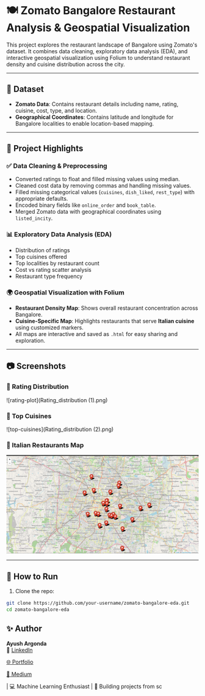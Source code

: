# 🍽️ Zomato Bangalore Restaurant Analysis & Geospatial Visualization

This project explores the restaurant landscape of Bangalore using Zomato's dataset. It combines data cleaning, exploratory data analysis (EDA), and interactive geospatial visualization using Folium to understand restaurant density and cuisine distribution across the city.

---

## 📁 Dataset

- **Zomato Data**: Contains restaurant details including name, rating, cuisine, cost, type, and location.
- **Geographical Coordinates**: Contains latitude and longitude for Bangalore localities to enable location-based mapping.

---

## 📌 Project Highlights

### ✅ Data Cleaning & Preprocessing
- Converted ratings to float and filled missing values using median.
- Cleaned cost data by removing commas and handling missing values.
- Filled missing categorical values (`cuisines`, `dish_liked`, `rest_type`) with appropriate defaults.
- Encoded binary fields like `online_order` and `book_table`.
- Merged Zomato data with geographical coordinates using `listed_incity`.

### 📊 Exploratory Data Analysis (EDA)
- Distribution of ratings
- Top cuisines offered
- Top localities by restaurant count
- Cost vs rating scatter analysis
- Restaurant type frequency

### 🌍 Geospatial Visualization with Folium
- **Restaurant Density Map**: Shows overall restaurant concentration across Bangalore.
- **Cuisine-Specific Map**: Highlights restaurants that serve **Italian cuisine** using customized markers.
- All maps are interactive and saved as `.html` for easy sharing and exploration.

---

## 📷 Screenshots

### 🔸 Rating Distribution
![rating-plot](Rating_distribution (1).png)

### 🔸 Top Cuisines
![top-cuisines](Rating_distribution (2).png)

### 🔸 Italian Restaurants Map
![map-preview](Resturant_Hackathon/Resturant.png)

---

## 🚀 How to Run

1. Clone the repo:
```bash
git clone https://github.com/your-username/zomato-bangalore-eda.git
cd zomato-bangalore-eda


```

## ✨ Author

**Ayush Argonda**  
🔗 [LinkedIn](https://www.linkedin.com/) 

[🌐 Portfolio ](https://profound-alpaca-ec7224.netlify.app/)

[📝 Medium ](https://medium.com/@ayushargonda6787)

| 💻 Machine Learning Enthusiast | 🧠 Building projects from sc
